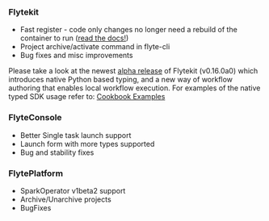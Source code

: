 

### Flytekit
* Fast register - code only changes no longer need a rebuild of the container to run ([read the docs!](https://flyte.readthedocs.io/en/latest/user/features/fast_registration.html))
* Project archive/activate command in flyte-cli
* Bug fixes and misc improvements

Please take a look at the newest [alpha release](https://github.com/lyft/flytekit/releases/tag/v0.16.0a0) of Flytekit (v0.16.0a0) which introduces native Python based typing, and a new way of workflow authoring that enables local workflow execution.
For examples of the native typed SDK usage refer to: [Cookbook Examples](https://github.com/lyft/flytesnacks/tree/annotated/cookbook/recipes/native_typing)

### FlyteConsole
- Better Single task launch support
- Launch form with more types supported
- Bug and stability fixes

### FlytePlatform
 - SparkOperator v1beta2 support
 - Archive/Unarchive projects
 - BugFixes
